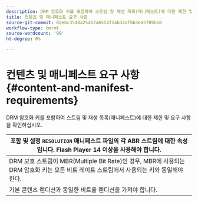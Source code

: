 ```yaml
---
description: DRM 암호화 키를 포함하여 스트림 및 재생 목록(매니페스트)에 대한 제한 및 요구 사항을 확인하십시오.
title: 컨텐츠 및 매니페스트 요구 사항
source-git-commit: 02ebc3548a254b2a6554f1ab34afbb3ea5f09bb8
workflow-type: tm+mt
source-wordcount: '99'
ht-degree: 0%

---
```


# 컨텐츠 및 매니페스트 요구 사항 {#content-and-manifest-requirements}

DRM 암호화 키를 포함하여 스트림 및 재생 목록(매니페스트)에 대한 제한 및 요구 사항을 확인하십시오.

| 포함 및 설정 `RESOLUTION` 매니페스트 파일의 각 ABR 스트림에 대한 속성입니다. Flash Player 14 이상을 사용해야 합니다. |
|---|
| DRM 보호 스트림이 MBR(Multiple Bit Rate)인 경우, MBR에 사용되는 DRM 암호화 키는 모든 비트 레이트 스트림에서 사용되는 키와 동일해야 한다. |
| 기본 콘텐츠 렌디션과 동일한 비트율 렌디션을 가져야 합니다. |
